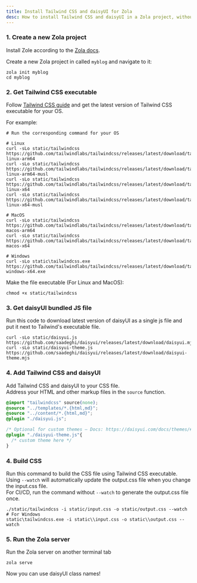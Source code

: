 ```yaml
---
title: Install Tailwind CSS and daisyUI for Zola
desc: How to install Tailwind CSS and daisyUI in a Zola project, without Node.js
---
```


<script>
  import Translate from "$components/Translate.svelte"
</script>

### 1. Create a new Zola project

Install Zole according to the [Zola docs](https://www.getzola.org/documentation/getting-started/installation/).

Create a new Zola project in called `myblog` and navigate to it:

```sh:Terminal
zola init myblog
cd myblog
```

### 2. Get Tailwind CSS executable

Follow [Tailwind CSS guide](https://tailwindcss.com/blog/standalone-cli) and get the latest version of Tailwind CSS executable for your OS.

For example:

```sh:Terminal
# Run the corresponding command for your OS

# Linux
curl -sLo static/tailwindcss https://github.com/tailwindlabs/tailwindcss/releases/latest/download/tailwindcss-linux-arm64
curl -sLo static/tailwindcss https://github.com/tailwindlabs/tailwindcss/releases/latest/download/tailwindcss-linux-arm64-musl
curl -sLo static/tailwindcss https://github.com/tailwindlabs/tailwindcss/releases/latest/download/tailwindcss-linux-x64
curl -sLo static/tailwindcss https://github.com/tailwindlabs/tailwindcss/releases/latest/download/tailwindcss-linux-x64-musl

# MacOS
curl -sLo static/tailwindcss https://github.com/tailwindlabs/tailwindcss/releases/latest/download/tailwindcss-macos-arm64
curl -sLo static/tailwindcss https://github.com/tailwindlabs/tailwindcss/releases/latest/download/tailwindcss-macos-x64

# Windows
curl -sLo static\tailwindcss.exe https://github.com/tailwindlabs/tailwindcss/releases/latest/download/tailwindcss-windows-x64.exe
```

Make the file executable (For Linux and MacOS):

```sh:Terminal
chmod +x static/tailwindcss
```

### 3. Get daisyUI bundled JS file

Run this code to download latest version of daisyUI as a single js file and put it next to Tailwind's executable file.

```sh:Terminal
curl -sLo static/daisyui.js https://github.com/saadeghi/daisyui/releases/latest/download/daisyui.mjs
curl -sLo static/daisyui-theme.js https://github.com/saadeghi/daisyui/releases/latest/download/daisyui-theme.mjs
```

### 4. Add Tailwind CSS and daisyUI

Add Tailwind CSS and daisyUI to your CSS file.  
Address your HTML and other markup files in the `source` function.

```postcss:input.css
@import "tailwindcss" source(none);
@source "../templates/*.{html,md}";
@source "../content/*.{html,md}";
@plugin "./daisyui.js";

/* Optional for custom themes – Docs: https://daisyui.com/docs/themes/#how-to-add-a-new-custom-theme */
@plugin "./daisyui-theme.js"{
  /* custom theme here */
}
```

### 4. Build CSS

Run this command to build the CSS file using Tailwind CSS executable.  
Using `--watch` will automatically update the output.css file when you change the input.css file.  
For CI/CD, run the command without `--watch` to generate the output.css file once.

```sh:Terminal
./static/tailwindcss -i static/input.css -o static/output.css --watch
# For Windows
static\tailwindcss.exe -i static\\input.css -o static\\output.css --watch
```

### 5. Run the Zola server

Run the Zola server on another terminal tab

```
zola serve
```

Now you can use daisyUI class names!
